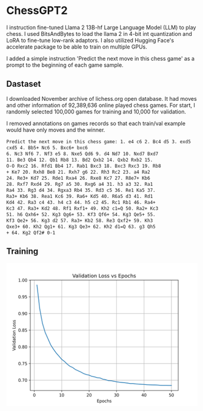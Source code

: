 # ChessGPT2
I instruction fine-tuned Llama 2 13B-hf Large Language Model (LLM) to play chess. I used BitsAndBytes to load the llama 2 in 4-bit int quantization and LoRA to fine-tune low-rank adaptors. I also utilized Hugging Face's accelerate package to be able to train on multiple GPUs.

I added a simple instruction 'Predict the next move in this chess game' as a prompt to the beginning of each game sample.

## Dastaset

I downloaded November archive of lichess.org open database. It had moves and other information of 92,389,636 online played chess games. For start, I randomly selected 100,000 games for training and 10,000 for validation.

I removed annotations on games records so that each train/val example would have only moves and the winner.

```
Predict the next move in this chess game: 1. e4 c6 2. Bc4 d5 3. exd5 cxd5 4. Bb5+ Nc6 5. Bxc6+ bxc6
6. Nc3 Nf6 7. Nf3 e5 8. Nxe5 Qd6 9. d4 Nd7 10. Nxd7 Bxd7 
11. Be3 Qb4 12. Qb1 Rb8 13. Bd2 Qxb2 14. Qxb2 Rxb2 15. 
O-O Rxc2 16. Rfd1 Bb4 17. Rab1 Bxc3 18. Bxc3 Rxc3 19. Rb8
+ Ke7 20. Rxh8 Be8 21. Rxh7 g6 22. Rh3 Rc2 23. a4 Ra2 
24. Re3+ Kd7 25. Rde1 Rxa4 26. Rxe8 Kc7 27. R8e7+ Kb6 
28. Rxf7 Rxd4 29. Rg7 a5 30. Rxg6 a4 31. h3 a3 32. Ra1 
Ra4 33. Rg3 d4 34. Rgxa3 Rb4 35. Rd3 c5 36. Re1 Ka5 37. 
Ra3+ Kb6 38. Rea1 Kc6 39. Ra6+ Kd5 40. R6a5 d3 41. Rd1 
Kd4 42. Ra3 c4 43. h4 c3 44. h5 c2 45. Rc1 Rb1 46. Ra4+ 
Kc3 47. Ra3+ Kd2 48. Rf1 Rxf1+ 49. Kh2 c1=Q 50. Ra2+ Kc3
51. h6 Qxh6+ 52. Kg3 Qg6+ 53. Kf3 Qf6+ 54. Kg3 Qe5+ 55. 
Kf3 Qe2+ 56. Kg3 d2 57. Ra3+ Kb2 58. Re3 Qxf2+ 59. Kh3 
Qxe3+ 60. Kh2 Qg1+ 61. Kg3 Qe3+ 62. Kh2 d1=Q 63. g3 Qh5
+ 64. Kg2 Qf2# 0-1
```

## Training

<p align="center">
  <img src="https://github.com/HosseinEbrahimiK/ChessGPT2/blob/main/logs/eval_loss.png"/>
</p>